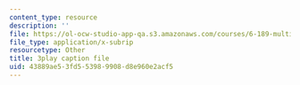```yaml
---
content_type: resource
description: ''
file: https://ol-ocw-studio-app-qa.s3.amazonaws.com/courses/6-189-multicore-programming-primer-january-iap-2007/43889ae53fd553989908d8e960e2acf5_SI_GKdFQmds.vtt
file_type: application/x-subrip
resourcetype: Other
title: 3play caption file
uid: 43889ae5-3fd5-5398-9908-d8e960e2acf5
---
```

